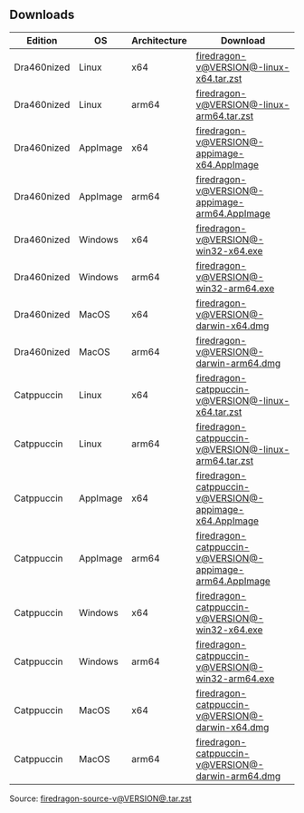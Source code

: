 ## Downloads

| Edition     | OS       | Architecture | Download                                                                                                                                                                                         |
|-------------|----------|--------------|--------------------------------------------------------------------------------------------------------------------------------------------------------------------------------------------------|
| Dra460nized | Linux    | x64          | [firedragon-v@VERSION@-linux-x64.tar.zst](https://gitlab.com/garuda-linux/firedragon/firedragon12/-/releases/@VERSION@/downloads/firedragon-linux-x64.tar.zst)                                   |
| Dra460nized | Linux    | arm64        | [firedragon-v@VERSION@-linux-arm64.tar.zst](https://gitlab.com/garuda-linux/firedragon/firedragon12/-/releases/@VERSION@/downloads/firedragon-linux-arm64.tar.zst)                               |
| Dra460nized | AppImage | x64          | [firedragon-v@VERSION@-appimage-x64.AppImage](https://gitlab.com/garuda-linux/firedragon/firedragon12/-/releases/@VERSION@/downloads/firedragon-appimage-x64.AppImage)                           |
| Dra460nized | AppImage | arm64        | [firedragon-v@VERSION@-appimage-arm64.AppImage](https://gitlab.com/garuda-linux/firedragon/firedragon12/-/releases/@VERSION@/downloads/firedragon-appimage-arm64.AppImage)                       |
| Dra460nized | Windows  | x64          | [firedragon-v@VERSION@-win32-x64.exe](https://gitlab.com/garuda-linux/firedragon/firedragon12/-/releases/@VERSION@/downloads/firedragon-win32-x64.exe)                                           |
| Dra460nized | Windows  | arm64        | [firedragon-v@VERSION@-win32-arm64.exe](https://gitlab.com/garuda-linux/firedragon/firedragon12/-/releases/@VERSION@/downloads/firedragon-win32-arm64.exe)                                       |
| Dra460nized | MacOS    | x64          | [firedragon-v@VERSION@-darwin-x64.dmg](https://gitlab.com/garuda-linux/firedragon/firedragon12/-/releases/@VERSION@/downloads/firedragon-darwin-x64.dmg)                                         |
| Dra460nized | MacOS    | arm64        | [firedragon-v@VERSION@-darwin-arm64.dmg](https://gitlab.com/garuda-linux/firedragon/firedragon12/-/releases/@VERSION@/downloads/firedragon-darwin-arm64.dmg)                                     |
| Catppuccin  | Linux    | x64          | [firedragon-catppuccin-v@VERSION@-linux-x64.tar.zst](https://gitlab.com/garuda-linux/firedragon/firedragon12/-/releases/@VERSION@/downloads/firedragon-catppuccin-linux-x64.tar.zst)             |
| Catppuccin  | Linux    | arm64        | [firedragon-catppuccin-v@VERSION@-linux-arm64.tar.zst](https://gitlab.com/garuda-linux/firedragon/firedragon12/-/releases/@VERSION@/downloads/firedragon-catppuccin-linux-arm64.tar.zst)         |
| Catppuccin  | AppImage | x64          | [firedragon-catppuccin-v@VERSION@-appimage-x64.AppImage](https://gitlab.com/garuda-linux/firedragon/firedragon12/-/releases/@VERSION@/downloads/firedragon-catppuccin-appimage-x64.AppImage)     |
| Catppuccin  | AppImage | arm64        | [firedragon-catppuccin-v@VERSION@-appimage-arm64.AppImage](https://gitlab.com/garuda-linux/firedragon/firedragon12/-/releases/@VERSION@/downloads/firedragon-catppuccin-appimage-arm64.AppImage) |
| Catppuccin  | Windows  | x64          | [firedragon-catppuccin-v@VERSION@-win32-x64.exe](https://gitlab.com/garuda-linux/firedragon/firedragon12/-/releases/@VERSION@/downloads/firedragon-catppuccin-win32-x64.exe)                     |
| Catppuccin  | Windows  | arm64        | [firedragon-catppuccin-v@VERSION@-win32-arm64.exe](https://gitlab.com/garuda-linux/firedragon/firedragon12/-/releases/@VERSION@/downloads/firedragon-catppuccin-win32-arm64.exe)                 |
| Catppuccin  | MacOS    | x64          | [firedragon-catppuccin-v@VERSION@-darwin-x64.dmg](https://gitlab.com/garuda-linux/firedragon/firedragon12/-/releases/@VERSION@/downloads/firedragon-catppuccin-darwin-x64.dmg)                   |
| Catppuccin  | MacOS    | arm64        | [firedragon-catppuccin-v@VERSION@-darwin-arm64.dmg](https://gitlab.com/garuda-linux/firedragon/firedragon12/-/releases/@VERSION@/downloads/firedragon-catppuccin-darwin-arm64.dmg)               |

Source: [firedragon-source-v@VERSION@.tar.zst](https://gitlab.com/garuda-linux/firedragon/firedragon12/-/releases/@VERSION@/downloads/firedragon-source.tar.zst)
